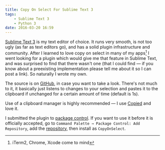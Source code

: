 ```yaml
---
title: Copy On Select For Sublime Text 3
tags:
    - Sublime Text 3
    - Python 3
date: 2016-03-20 16:59
---
```


[Sublime Text 3][] is my text editor of choice. It runs very smooth, is not too ugly (as far as text editors go), and has a solid plugin infrastructure and community. After I learned to love copy on select in many of my apps[^apps] I went looking for a plugin which would give me that feature in Sublime Text, and was surprised to find that there wasn't one (that I could find — if you know about a preexisting implementation please tell me about it so I can post a link). So naturally I wrote my own.

<!-- break -->

The source is on [GitHub][], in case you want to take a look. There's not much to it, it basically just listens to changes to your selection and pastes it to the clipboard if unchanged for a certain amount of time (default is 1s).

Use of a clipboard manager is highly recommended — I use [Copied][] and love it.

I submitted the plugin to [package control][]. If you want to use it before it is officially accepted, go to `Command Palette → Package Control: Add Repository`, add the [repository][GitHub], then install as `CopyOnSelect`.


[^apps]: iTerm2, Chrome, Xcode come to mind

[Sublime Text 3]: https://www.sublimetext.com/
[GitHub]: https://github.com/chrifpa/CopyOnSelect
[Copied]: http://copiedapp.com/
[package control]: https://packagecontrol.io/
